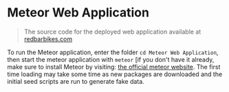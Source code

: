 # Meteor Web Application

> The source code for the deployed web application available at [redbarbikes.com](https://redbarbikes.com)

To run the Meteor application, enter the folder `cd Meteor Web Application`, then start the meteor application with `meteor` [if you don't have it already, make sure to install Meteor by visiting: [the official meteor website](https://www.meteor.com/). The first time loading may take some time as new packages are downloaded and the initial seed scripts are run to generate fake data.

